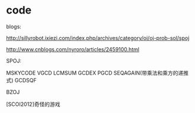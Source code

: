 code
====

blogs:

http://sillyrobot.ixiezi.com/index.php/archives/category/oi/oj-prob-sol/spoj

http://www.cnblogs.com/nyroro/articles/2459100.html


SPOJ:

MSKYCODE
VGCD
LCMSUM
GCDEX
PGCD
SEQAGAIN(带乘法和乘方的递推式)
GCDSQF

BZOJ

[SCOI2012]奇怪的游戏
